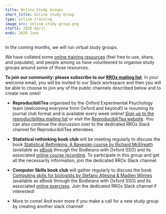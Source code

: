 ```yaml
---
title: Online Study Groups
short_title: Online Study Group
type: online training
image_src: online-study-group.png
starts: 2020 April
ends: 2020 June
---
```


In the coming months, we will run virtual study groups.

We have collated some [online training resources](https://docs.google.com/spreadsheets/d/1bdkL8_3AFxU86IZt7Hz7OP2NE7SBWvRWwG3QMI4WVnI/edit#gid=0) (feel free to use, share, and populate), and people among us have volunteered to organise study groups around some of those resources.

**To join our community: please subscribe to our [RROx mailing list](https://web.maillist.ox.ac.uk/ox/subscribe/rroxford)**. In your welcome email, you will be invited to our Slack workspace and then you will be able to choose to join any of the public channels described below and to create new ones!


-	**ReproducibiliTea** organised by the Oxford Experimental Psychology team (welcoming everyone from Oxford and beyond!) is resuming  its journal club format and is available every week online! [Sign up to the reproducibilitea mailing list](https://web.maillist.ox.ac.uk/ox/subscribe/reproducibilitea) or visit the [ReproducibiliTea website](https://reproducibilitea.org/calendar). You can also continue the discussion over to the dedicated RROx Slack channel for ReproducibiliTea attendees.

-	**Statistical rethinking book club** will be meeting regularly to discuss the book [Statistical Rethinking: A Bayesian course by Richard McElreath](https://xcelab.net/rm/statistical-rethinking/) (available as [eBook](http://solo.bodleian.ox.ac.uk/primo-explore/fulldisplay?docid=oxfaleph021510439&context=L&vid=SOLO&lang=en_US&search_scope=LSCOP_ALL&adaptor=Local%20Search%20Engine&tab=local&query=any,contains,statistical%20rethinking&offset=0) through the Bodleians with Oxford SSO) and its associated [online course recording](https://github.com/rmcelreath/statrethinking_winter2019). To participate in this group and get all the necessarily information, join the dedicated RROx Slack channel.

-	**Computer Skills book club** will gather regularly to discuss the book [Computing skills for biologists by Stefano Allesina & Madlen Wilmes](https://press.princeton.edu/books/hardcover/9780691167299/computing-skills-for-biologists) (available as eBook through the Bodleians with Oxford SSO) and its associated [online exercises](https://computingskillsforbiologists.com/). Join the dedicated RROx Slack channel if interested!

-	More to come! And even more if *you* make a call for a new study group by creating another slack channel!
